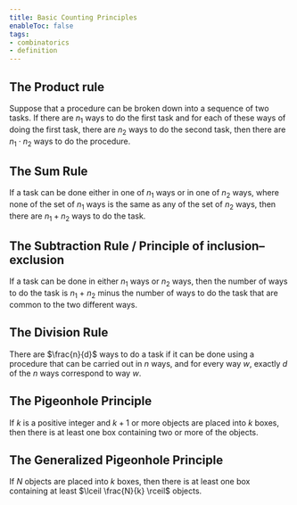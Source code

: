 ```yaml
---
title: Basic Counting Principles
enableToc: false
tags:
- combinatorics
- definition
---
```


## The Product rule

Suppose that a procedure can be broken down into a sequence of two tasks. If there are $n_1$ ways to do the first task and for each of these ways of doing the first task, there are $n_2$ ways to do the second task, then there are $n_1 \cdot n_2$ ways to do the procedure.

## The Sum Rule

If a task can be done either in one of $n_1$ ways or in one of $n_2$ ways, where none of the set of $n_1$ ways is the same as any of the set of $n_2$ ways, then there are $n_1+n_2$ ways to do the task.

## The Subtraction Rule / Principle of inclusion–exclusion

If a task can be done in either $n_1$ ways or $n_2$ ways, then the number of ways to do the task is $n_1$ + $n_2$ minus the number of ways to do the task that are common to the two different ways.

## The Division Rule

There are $\frac{n}{d}$ ways to do a task if it can be done using a procedure that can be carried out in $n$ ways, and for every way $w$, exactly $d$ of the $n$ ways correspond to way $w$.

## The Pigeonhole Principle

If $k$ is a positive integer and $k + 1$ or more objects are placed into $k$ boxes, then there is at least one box containing two or more of the objects.


## The Generalized Pigeonhole Principle

If $N$ objects are placed into $k$ boxes, then there is at least one box containing at least $\lceil 
\frac{N}{k} \rceil$ objects.

